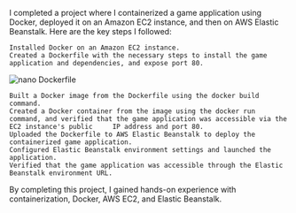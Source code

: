 I completed a project where I containerized a game application using Docker, deployed it on an Amazon EC2 instance, and then on AWS Elastic Beanstalk. Here are the key steps I followed:

    Installed Docker on an Amazon EC2 instance.
    Created a Dockerfile with the necessary steps to install the game application and dependencies, and expose port 80.
![nano Dockerfile](https://user-images.githubusercontent.com/91312467/229350194-6ad7850b-8bf2-4dec-bb29-abd0cc2c4939.jpg)

    Built a Docker image from the Dockerfile using the docker build command.
    Created a Docker container from the image using the docker run command, and verified that the game application was accessible via the EC2 instance's public     IP address and port 80.
    Uploaded the Dockerfile to AWS Elastic Beanstalk to deploy the containerized game application.
    Configured Elastic Beanstalk environment settings and launched the application.
    Verified that the game application was accessible through the Elastic Beanstalk environment URL.

By completing this project, I gained hands-on experience with containerization, Docker, AWS EC2, and Elastic Beanstalk.
